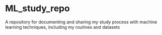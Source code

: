 # ML_study_repo
A repository for documenting and sharing my study process with machine learning techniques, including my routines and datasets
